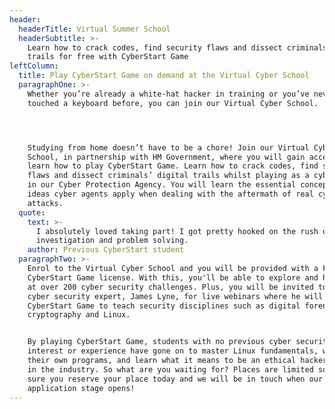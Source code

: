 ```yaml
---
header:
  headerTitle: Virtual Summer School
  headerSubtitle: >-
    Learn how to crack codes, find security flaws and dissect criminals digital
    trails for free with CyberStart Game
leftColumn:
  title: Play CyberStart Game on demand at the Virtual Cyber School
  paragraphOne: >-
    Whether you’re already a white-hat hacker in training or you’ve never
    touched a keyboard before, you can join our Virtual Cyber School. 




    Studying from home doesn’t have to be a chore! Join our Virtual Cyber
    School, in partnership with HM Government, where you will gain access to and
    learn how to play CyberStart Game. Learn how to crack codes, find security
    flaws and dissect criminals’ digital trails whilst playing as a cyber agent
    in our Cyber Protection Agency. You will learn the essential concepts and
    ideas cyber agents apply when dealing with the aftermath of real cyber
    attacks.
  quote:
    text: >-
      I absolutely loved taking part! I got pretty hooked on the rush of
      investigation and problem solving.
    author: Previous CyberStart student
  paragraphTwo: >-
    Enrol to the Virtual Cyber School and you will be provided with a FREE
    CyberStart Game license. With this, you'll be able to explore and have a go
    at over 200 cyber security challenges. Plus, you will be invited to join
    cyber security expert, James Lyne, for live webinars where he will use
    CyberStart Game to teach security disciplines such as digital forensics,
    cryptography and Linux. 


    By playing CyberStart Game, students with no previous cyber security
    interest or experience have gone on to master Linux fundamentals, write
    their own programs, and learn what it means to be an ethical hacker working
    in the industry. So what are you waiting for? Places are limited so make
    sure you reserve your place today and we will be in touch when our
    application stage opens!
---
```

